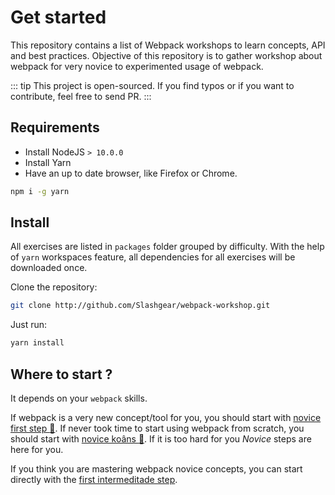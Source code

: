 # Get started

This repository contains a list of Webpack workshops to learn concepts, API and best practices.
Objective of this repository is to gather workshop about webpack for very novice to experimented usage of webpack.

::: tip
This project is open-sourced. If you find typos or if you want to contribute, feel free to send PR.
:::

## Requirements

- Install NodeJS `> 10.0.0`
- Install Yarn
- Have an up to date browser, like Firefox or Chrome.

```bash
npm i -g yarn
```

## Install

All exercises are listed in `packages` folder grouped by difficulty.
With the help of `yarn` workspaces feature, all dependencies for all exercises will be downloaded once.

Clone the repository:

```bash
git clone http://github.com/Slashgear/webpack-workshop.git
```

Just run:

```bash
yarn install
```

## Where to start ?

It depends on your `webpack` skills.

If webpack is a very new concept/tool for you, you should start with [novice first step :baby:](novice/basics.md).
If never took time to start using webpack from scratch, you should start with [novice koâns :pushpin:](novice/novice-koans.md). If it is too hard for you _Novice_ steps are here for you.

If you think you are mastering webpack novice concepts, you can start directly with the [first intermeditade step](intermediate/dev.md).
